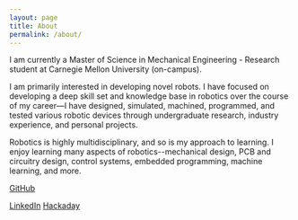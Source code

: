 ```yaml
---
layout: page
title: About
permalink: /about/
---
```


I am currently a Master of Science in Mechanical Engineering - Research student at Carnegie Mellon University (on-campus).

I am primarily interested in developing novel robots. I have focused on developing a deep skill set and knowledge base in robotics over the course of my career—I have designed, simulated, machined, programmed, and tested various robotic devices through undergraduate research, industry experience, and personal projects.

Robotics is highly multidisciplinary, and so is my approach to learning. I enjoy learning many aspects of robotics--mechanical design, PCB and circuitry design, control systems, embedded programming, machine learning, and more.

[GitHub](https://github.com/bbokser)

[LinkedIn](https://www.linkedin.com/in/ben-bokser/)
[Hackaday](https://hackaday.io/BenBokser)